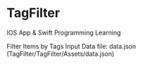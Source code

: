 # TagFilter
IOS App &amp; Swift Programming Learning

Filter Items by Tags
Input Data file: data.json (TagFilter/TagFilter/Assets/data.json)
